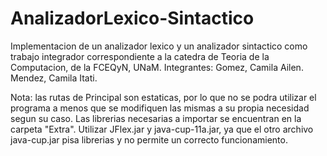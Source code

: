 # AnalizadorLexico-Sintactico
Implementacion de un analizador lexico y un analizador sintactico como trabajo integrador correspondiente a la catedra de Teoria de la Computacion, de la FCEQyN, UNaM.
Integrantes:
Gomez, Camila Ailen.
Mendez, Camila Itati.

Nota: las rutas de Principal son estaticas, por lo que no se podra utilizar el programa a menos que se modifiquen las mismas a su propia necesidad segun su caso.
Las librerias necesarias a importar se encuentran en la carpeta "Extra". Utilizar JFlex.jar y java-cup-11a.jar, ya que el otro archivo java-cup.jar pisa librerias y no permite un correcto funcionamiento.
